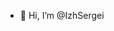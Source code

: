 - 👋 Hi, I’m @IzhSergei


<!---
IzhSergei/IzhSergei is a ✨ special ✨ repository because its `README.md` (this file) appears on your GitHub profile.
You can click the Preview link to take a look at your changes.
--->
